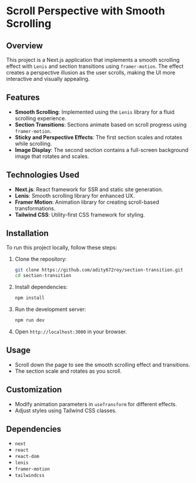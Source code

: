# Scroll Perspective with Smooth Scrolling

## Overview
This project is a Next.js application that implements a smooth scrolling effect with `Lenis` and section transitions using `framer-motion`. The effect creates a perspective illusion as the user scrolls, making the UI more interactive and visually appealing.

## Features
- **Smooth Scrolling**: Implemented using the `Lenis` library for a fluid scrolling experience.
- **Section Transitions**: Sections animate based on scroll progress using `framer-motion`.
- **Sticky and Perspective Effects**: The first section scales and rotates while scrolling.
- **Image Display**: The second section contains a full-screen background image that rotates and scales.

## Technologies Used
- **Next.js**: React framework for SSR and static site generation.
- **Lenis**: Smooth scrolling library for enhanced UX.
- **Framer Motion**: Animation library for creating scroll-based transformations.
- **Tailwind CSS**: Utility-first CSS framework for styling.

## Installation
To run this project locally, follow these steps:

1. Clone the repository:
   ```sh
   git clone https://github.com/adity672roy/section-transition.git
   cd section-transition
   ```
2. Install dependencies:
   ```sh
   npm install
   ```
3. Run the development server:
   ```sh
   npm run dev
   ```
4. Open `http://localhost:3000` in your browser.

## Usage
- Scroll down the page to see the smooth scrolling effect and transitions.
- The section scale and rotates as you scroll. 

## Customization 
- Modify animation parameters in `useTransform` for different effects.
- Adjust styles using Tailwind CSS classes.

## Dependencies
- `next`
- `react`
- `react-dom`
- `lenis`
- `framer-motion`
- `tailwindcss`
 